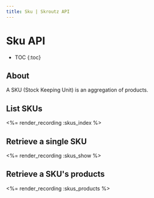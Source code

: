 ```yaml
---
title: Sku | Skroutz API
---
```


# Sku API

* TOC
{:toc}

## About

A SKU (Stock Keeping Unit) is an aggregation of products.

## List SKUs

<%= render_recording :skus_index %>

## Retrieve a single SKU

<%= render_recording :skus_show %>

## Retrieve a SKU's products

<%= render_recording :skus_products %>
